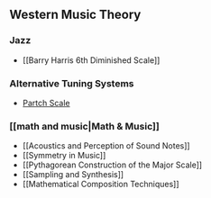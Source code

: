 ## Western Music Theory
### Jazz
- [[Barry Harris 6th Diminished Scale]]

### Alternative Tuning Systems
- [Partch Scale](Partch%20Scale.md) 

### [[math and music|Math & Music]] 
- [[Acoustics and Perception of Sound Notes]]
- [[Symmetry in Music]]
- [[Pythagorean Construction of the Major Scale]]
- [[Sampling and Synthesis]]
- [[Mathematical Composition Techniques]]


